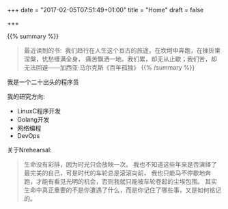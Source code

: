 +++
date = "2017-02-05T07:51:49+01:00"
title = "Home"
draft = false

+++

{{% summary %}}
> 最近读到的书:&nbsp; 我们趋行在人生这个亘古的旅途，在坎坷中奔跑，在挫折里涅槃，忧愁缠满全身，
痛苦飘洒一地。我们累，却无从止歇；我们苦，却无法回避——加西亚·马尔克斯《百年孤独》
{{% /summary %}}

我是一个二十出头的程序员

我的研究方向:

- LinuxC程序开发
- Golang开发
- 网络编程
- DevOps

关于Nrehearsal:

> 生命没有彩排，因为时光只会放映一次。
我也不知道这些年来是否演绎了最完美的自己，可是时代的车轮总是滚滚向前，
我也只能马不停歇地奔跑，才能有看见光明的机会，否则我就只能被车轮卷起的尘埃包围。
其实生命中真正重要的不是你遭遇了什么，而是你记住了哪些事，又是如何铭记的。
